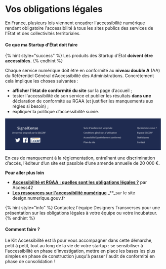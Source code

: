# Vos obligations légales

En France, plusieurs lois viennent encadrer l'accessibilité numérique rendant obligatoire l'accessibilité à tous les sites publics des services de l'État et des collectivités territoriales.

#### **Ce que ma Startup d'État doit faire**

{% hint style="success" %}
Les produits des Startup d’État **doivent être accessibles.**
{% endhint %}

Chaque service numérique doit être en conformité au **niveau double A** \(AA\) du Référentiel Général d’Accessibilité des Administrations. Concrètement cela implique les choses suivantes :

* **afficher l’état de conformité du site** sur la page d’accueil ;
* tester l'accessibilité de son service et publier les résultats **dans une** déclaration de conformité au RGAA \(et justifier les manquements aux règles si besoin\) ;
* expliquer la politique d’accessibilité suivie.

![SignalConso affiche son taux de conformit&#xE9; \(partiel\) en fin de page](../../../.gitbook/assets/image%20%2814%29.png)

En cas de manquement à la réglementation, entraînant une discrimination d’accès, l’éditeur d’un site est passible d’une amende annuelle de 20 000 €.

**Pour aller plus loin**

* [**Accessibilité et RGAA : quelles sont les obligations légales ?**](https://access42.net/accessibilite-RGAA-obligations-legales) par Access42
* [**Les ressources sur l'accessibilité numérique**](https://design.numerique.gouv.fr/accessibilite-numerique/) _\*\*_sur le site design.numerique.gouv.fr

{% hint style="info" %}
Contactez l'équipe Designers Transverses pour une présentation sur les obligations légales à votre équipe ou votre incubateur.
{% endhint %}

#### **Comment faire ?**

Le Kit Accessibilité est là pour vous accompagner dans cette démarche, petit à petit, tout au long de la vie de votre startup : se sensibiliser à l'accessibilité en phase d'investigation, mettre en place les bases les plus simples en phase de construction jusqu'à passer l'audit de conformité en phase de consolidation !

